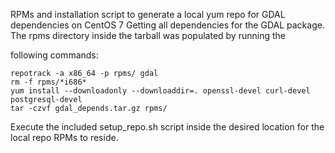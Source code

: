 RPMs and installation script to generate a local yum repo for GDAL dependencies on CentOS 7
Getting all dependencies for the GDAL package. The rpms directory inside the tarball was populated by running the 

following commands:

```
repotrack -a x86_64 -p rpms/ gdal
rm -f rpms/*i686*
yum install --downloadonly --downloaddir=. openssl-devel curl-devel postgresql-devel
tar -czvf gdal_depends.tar.gz rpms/
```

Execute the included setup_repo.sh script inside the desired location for the local repo RPMs to reside.

